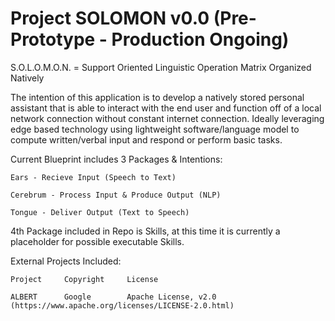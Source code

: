 # Project SOLOMON v0.0 (Pre-Prototype - Production Ongoing)

S.O.L.O.M.O.N. = Support Oriented Linguistic Operation Matrix Organized Natively

The intention of this application is to develop a natively stored personal assistant that is able to interact with the end user and function off of a local network connection without constant internet connection. Ideally leveraging edge based technology using lightweight software/language model to compute written/verbal input and respond or perform basic tasks.

Current Blueprint includes 3 Packages & Intentions:

    Ears - Recieve Input (Speech to Text)

    Cerebrum - Process Input & Produce Output (NLP)

    Tongue - Deliver Output (Text to Speech)

4th Package included in Repo is Skills, at this time it is currently a placeholder for possible executable Skills.

External Projects Included:
    
    Project     Copyright     License
    
    ALBERT      Google        Apache License, v2.0 (https://www.apache.org/licenses/LICENSE-2.0.html)